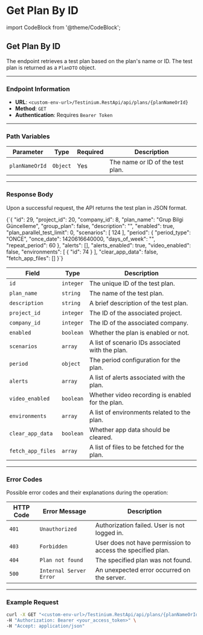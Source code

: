 # Get Plan By ID

import CodeBlock from '@theme/CodeBlock';

## Get Plan By ID

The endpoint retrieves a test plan based on the plan's name or ID. The test plan is returned as a `PlanDTO` object.

***

### Endpoint Information

* **URL**: `<custom-env-url>/Testinium.RestApi/api/plans/{planNameOrId}`
* **Method**: `GET`
* **Authentication**: Requires `Bearer Token`

***

### Path Variables

| Parameter      | Type     | Required | Description                      |
| -------------- | -------- | -------- | -------------------------------- |
| `planNameOrId` | `Object` | Yes      | The name or ID of the test plan. |

***

### Response Body

Upon a successful request, the API returns the test plan in JSON format.

{\`{ "id": 29, "project\_id": 20, "company\_id": 8, "plan\_name": "Grup Bilgi Güncelleme", "group\_plan": false, "description": "", "enabled": true, "plan\_parallel\_test\_limit": 0, "scenarios": \[ 124 ], "period": { "period\_type": "ONCE", "once\_date": 1420616640000, "days\_of\_week": "", "repeat\_period": 60 }, "alerts": \[], "alerts\_enabled": true, "video\_enabled": false, "environments": \[ { "id": 74 } ], "clear\_app\_data": false, "fetch\_app\_files": \[] }\`}

| Field             | Type      | Description                                      |
| ----------------- | --------- | ------------------------------------------------ |
| `id`              | `integer` | The unique ID of the test plan.                  |
| `plan_name`       | `string`  | The name of the test plan.                       |
| `description`     | `string`  | A brief description of the test plan.            |
| `project_id`      | `integer` | The ID of the associated project.                |
| `company_id`      | `integer` | The ID of the associated company.                |
| `enabled`         | `boolean` | Whether the plan is enabled or not.              |
| `scenarios`       | `array`   | A list of scenario IDs associated with the plan. |
| `period`          | `object`  | The period configuration for the plan.           |
| `alerts`          | `array`   | A list of alerts associated with the plan.       |
| `video_enabled`   | `boolean` | Whether video recording is enabled for the plan. |
| `environments`    | `array`   | A list of environments related to the plan.      |
| `clear_app_data`  | `boolean` | Whether app data should be cleared.              |
| `fetch_app_files` | `array`   | A list of files to be fetched for the plan.      |

***

### Error Codes

Possible error codes and their explanations during the operation:

| HTTP Code | Error Message           | Description                                                 |
| --------- | ----------------------- | ----------------------------------------------------------- |
| `401`     | `Unauthorized`          | Authorization failed. User is not logged in.                |
| `403`     | `Forbidden`             | User does not have permission to access the specified plan. |
| `404`     | `Plan not found`        | The specified plan was not found.                           |
| `500`     | `Internal Server Error` | An unexpected error occurred on the server.                 |

***

### Example Request

```bash
curl -X GET "<custom-env-url>/Testinium.RestApi/api/plans/{planNameOrId}" \
-H "Authorization: Bearer <your_access_token>" \
-H "Accept: application/json"
```
